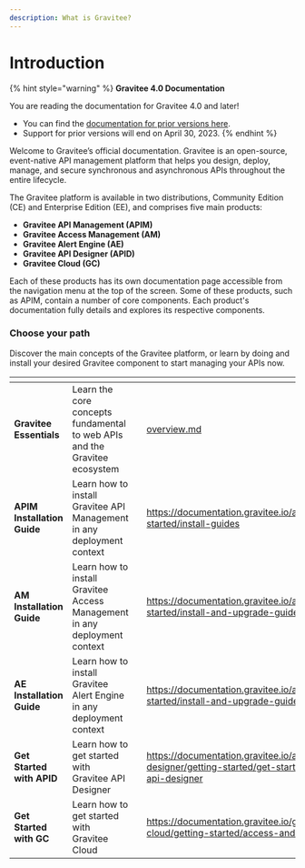 ```yaml
---
description: What is Gravitee?
---
```


# Introduction

{% hint style="warning" %}
**Gravitee 4.0 Documentation**

You are reading the documentation for Gravitee 4.0 and later!

* You can find the [documentation for prior versions here](https://docs.gravitee.io/).
* Support for prior versions will end on April 30, 2023.
{% endhint %}

Welcome to Gravitee’s official documentation. Gravitee is an open-source, event-native API management platform that helps you design, deploy, manage, and secure synchronous and asynchronous APIs throughout the entire lifecycle.

The Gravitee platform is available in two distributions, Community Edition (CE) and Enterprise Edition (EE), and comprises five main products:

* **Gravitee API Management (APIM)**
* **Gravitee Access Management (AM)**
* **Gravitee Alert Engine (AE)**
* **Gravitee API Designer (APID)**
* **Gravitee Cloud (GC)**

Each of these products has its own documentation page accessible from the navigation menu at the top of the screen. Some of these products, such as APIM, contain a number of core components. Each product's documentation fully details and explores its respective components.

### Choose your path

Discover the main concepts of the Gravitee platform, or learn by doing and install your desired Gravitee component to start managing your APIs now.

<table data-view="cards"><thead><tr><th></th><th></th><th></th><th data-hidden data-card-target data-type="content-ref"></th></tr></thead><tbody><tr><td><strong>Gravitee Essentials</strong></td><td>Learn the core concepts fundamental to web APIs and the Gravitee ecosystem</td><td></td><td><a href="gravitee-essentials/overview.md">overview.md</a></td></tr><tr><td><strong>APIM Installation Guide</strong></td><td>Learn how to install Gravitee API Management in any deployment context</td><td></td><td><a href="https://documentation.gravitee.io/apim/getting-started/install-guides">https://documentation.gravitee.io/apim/getting-started/install-guides</a></td></tr><tr><td><strong>AM Installation Guide</strong></td><td>Learn how to install Gravitee Access Management in any deployment context</td><td></td><td><a href="https://documentation.gravitee.io/am/getting-started/install-and-upgrade-guides">https://documentation.gravitee.io/am/getting-started/install-and-upgrade-guides</a></td></tr><tr><td><strong>AE Installation Guide</strong></td><td>Learn how to install Gravitee Alert Engine in any deployment context</td><td></td><td><a href="https://documentation.gravitee.io/ae/getting-started/install-and-upgrade-guides">https://documentation.gravitee.io/ae/getting-started/install-and-upgrade-guides</a></td></tr><tr><td><strong>Get Started with APID</strong></td><td>Learn how to get started with Gravitee API Designer </td><td></td><td><a href="https://documentation.gravitee.io/api-designer/getting-started/get-started-with-api-designer">https://documentation.gravitee.io/api-designer/getting-started/get-started-with-api-designer</a></td></tr><tr><td><strong>Get Started with GC</strong></td><td>Learn how to get started with Gravitee Cloud</td><td></td><td><a href="https://documentation.gravitee.io/gravitee-cloud/getting-started/access-and-set-up">https://documentation.gravitee.io/gravitee-cloud/getting-started/access-and-set-up</a></td></tr></tbody></table>
